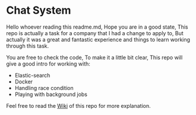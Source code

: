 # Chat System

Hello whoever reading this readme.md, Hope you are in a good state, This repo is actually a task for a company that I had a change to apply to, But actually it was a great and fantastic experience and things to learn working through this task.

You are free to check the code, To make it a little bit clear, This repo will give a good intro for working with:

* Elastic-search
* Docker
* Handling race condition
* Playing with background jobs

Feel free to read the [Wiki](https://github.com/AmrAdelKhalil/chat-sys/wiki) of this repo for more explanation.
